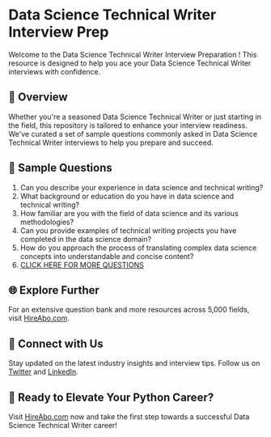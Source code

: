 # Data Science Technical Writer Interview Prep

Welcome to the Data Science Technical Writer Interview Preparation ! This resource is designed to help you ace your Data Science Technical Writer interviews with confidence.

## 🚀 Overview

Whether you're a seasoned Data Science Technical Writer or just starting in the field, this repository is tailored to enhance your interview readiness. We've curated a set of sample questions commonly asked in Data Science Technical Writer interviews to help you prepare and succeed.

## 📝 Sample Questions

1. Can you describe your experience in data science and technical writing?
2. What background or education do you have in data science and technical writing?
3. How familiar are you with the field of data science and its various methodologies?
4. Can you provide examples of technical writing projects you have completed in the data science domain?
5. How do you approach the process of translating complex data science concepts into understandable and concise content?
6. [CLICK HERE FOR MORE QUESTIONS](https://hireabo.com/job/0_3_46/Data%20Science%20Technical%20Writer)

## 🌐 Explore Further

For an extensive question bank and more resources across 5,000 fields, visit [HireAbo.com](https://www.hireabo.com).

## 📱 Connect with Us

Stay updated on the latest industry insights and interview tips. Follow us on [Twitter](https://twitter.com/hireabo) and [LinkedIn](https://www.linkedin.com/in/hire-abo-3609972a8/).

## 🚀 Ready to Elevate Your Python Career?

Visit [HireAbo.com](https://www.hireabo.com) now and take the first step towards a successful Data Science Technical Writer career!